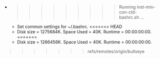 * >>>>>>>>> Running inst-min-con-cld-bashrc.sh ...
  * Set common settings for ~/.bashrc.
<<<<<<< HEAD
  * Disk size = 1275684K. Space Used = 40K. Runtime = 00:00:00:00.
=======
  * Disk size = 1266456K. Space Used = 40K. Runtime = 00:00:00:00.
>>>>>>> refs/remotes/origin/bullseye
